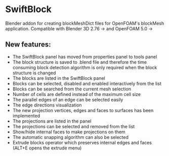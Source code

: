 # SwiftBlock
Blender addon for creating blockMeshDict files for OpenFOAM's blockMesh application. Compatible with Blender 3D 2.76 -> and OpenFOAM 5.0 ->

## New features:
* The SwiftBlock panel has moved from properties panel to tools panel
* The block structure is saved to .blend file and therefore the time consuming block detection algorithm is only required when the block structure is changed
* The blocks are listed in the SwiftBlock panel
* Blocks can be selected, disabled and enabled interactively from the list
* Blocks can be searched from the current mesh selection
* Number of cells are defined instead of the maximum cell size
* The parallel edges of an edge can be selected easily
* The edge directions visualization
* The new projection vertices, edges and faces to surfaces has been implemented
* The projections are listed in the panel
* The projections can be selected and removed from the list
* Show/hide internal faces to make projections on them
* The automatic snapping algorithm can also be selected
* Extrude blocks operator which preserves internal edges and faces (ALT+E opens the extrude menu)
